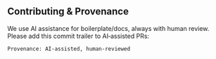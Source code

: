 ## Contributing & Provenance

We use AI assistance for boilerplate/docs, always with human review. Please add this commit trailer to AI‑assisted PRs:

`Provenance: AI-assisted, human-reviewed` 